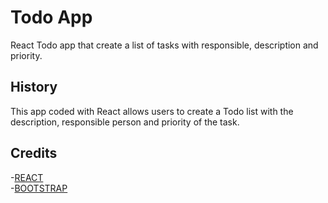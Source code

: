 # Todo App

React Todo app that create a list of tasks with responsible, description and priority.


## History
This app coded with React allows users to create a Todo list with the description, responsible person and priority of the task.

## Credits

-[REACT](https://reactjs.org/)  
-[BOOTSTRAP](https://getbootstrap.com/)  

   

  







